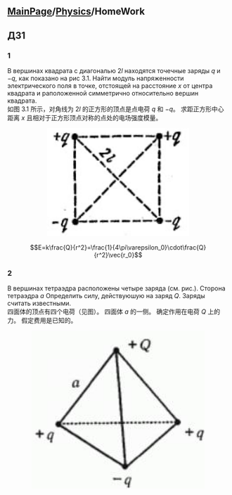 <head>
    <script src="https://cdn.mathjax.org/mathjax/latest/MathJax.js?config=TeX-AMS-MML_HTMLorMML" type="text/javascript"></script>
    <script type="text/x-mathjax-config">
        MathJax.Hub.Config({
            tex2jax: {
            skipTags: ['script', 'noscript', 'style', 'textarea', 'pre'],
            inlineMath: [['$','$']]
            }
        });
    </script>
</head>

## [MainPage](../index.md)/[Physics](README.md)/HomeWork

## ДЗ1

### 1
В вершинах квадрата с диагональю $2l$ находятся точечные заряды $q$ и $-q$, как показано на рис 3.1. Найти модуль напряженности электрического поля в точке, отстоящей на расстояние $x$ от центра квадрата и раположенной симметрично относительно вершин квадрата.  
如图 3.1 所示，对角线为 $2l$ 的正方形的顶点是点电荷 $q$ 和 $-q$。 求距正方形中心距离 $x$ 且相对于正方形顶点对称的点处的电场强度模量。

<div align=center><img src="pic/HomeWork1-1.png"></div>

$$E=k\frac{Q}{r^2}=\frac{1}{4\pi\varepsilon_0}\cdot\frac{Q}{r^2}\vec{r_0}$$

### 2

В вершинах тетраэдра расположены четыре заряда (см. рис.). Сторона тетраэдра $a$ Определить силу, действуюшую на заряд $Q$. Заряды считать известными.  
四面体的顶点有四个电荷（见图）。 四面体 $a$ 的一侧。 确定作用在电荷 $Q$ 上的力。 假定费用是已知的。

<div align=center><img src="pic/HomeWork1-2.png"></div>

$$$$